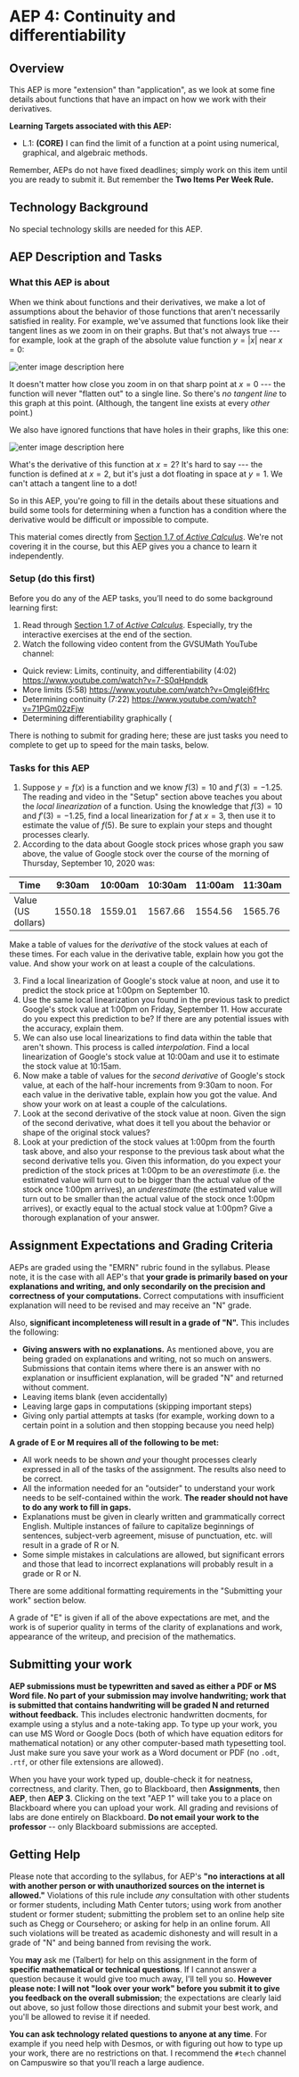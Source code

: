 ﻿# AEP 4: Continuity and differentiability 

## Overview 

This AEP is more "extension" than "application", as we look at some fine details about functions that have an impact on how we work with their derivatives. 

**Learning Targets associated with this AEP:**

- L.1: **(CORE)** I can find the limit of a function at a point using numerical, graphical, and algebraic methods.

Remember, AEPs do not have fixed deadlines; simply work on this item until you are ready to submit it. But remember the **Two Items Per Week Rule.** 

## Technology Background

No special technology skills are needed for this AEP. 

## AEP Description and Tasks 

### What this AEP is about

When we think about functions and their derivatives, we make a lot of assumptions about the behavior of those functions that aren't necessarily satisfied in reality. For example, we've assumed that functions look like their tangent lines as we zoom in on their graphs. But that's not always true --- for example, look at the graph of the absolute value function $y = |x|$ near $x=0$: 

![enter image description here](https://i.ibb.co/mbsL3gP/desmos-graph.png)

It doesn't matter how close you zoom in on that sharp point at $x=0$ --- the function will never "flatten out" to a single line. So there's *no tangent line* to this graph at this point. (Although, the tangent line exists at every *other* point.)

We also have ignored functions that have holes in their graphs, like this one: 

![enter image description here](https://i.ibb.co/k0g0gZd/desmos-graph-19.png)

What's the derivative of this function at $x=2$? It's hard to say --- the function is defined at $x=2$, but it's just a dot floating in space at $y=1$. We can't attach a tangent line to a dot! 

So in this AEP, you're going to fill in the details about these situations and build some tools for determining when a function has a condition where the derivative would be difficult or impossible to compute. 

This material comes directly from [Section 1.7 of *Active Calculus*](https://activecalculus.org/single/sec-1-7-lim-cont-diff.html). We're not covering it in the course, but this AEP gives you a chance to learn it independently.


### Setup (do this first) 

Before you do any of the AEP tasks, you’ll need to do some background learning first: 

1. Read through [Section 1.7 of *Active Calculus*](https://activecalculus.org/single/sec-1-7-lim-cont-diff.html). Especially, try the interactive exercises at the end of the section. 
2. Watch the following video content from the GVSUMath YouTube channel: 

- Quick review: Limits, continuity, and differentiability (4:02) https://www.youtube.com/watch?v=7-S0qHpnddk
- More limits (5:58) https://www.youtube.com/watch?v=OmgIej6fHrc
- Determining continuity (7:22) https://www.youtube.com/watch?v=71PGm02zFjw
- Determining differentiability graphically (

There is nothing to submit for grading here; these are just tasks you need to complete to get up to speed for the main tasks, below. 

### Tasks for this AEP

1. Suppose $y = f(x)$ is a function and we know $f(3) = 10$ and $f'(3) = -1.25$. The reading and video in the "Setup" section above teaches you about the *local linearization* of a function. Using the knowledge that $f(3) = 10$ and $f'(3) = -1.25$, find a local linearization for $f$ at $x=3$, then use it to estimate the value of $f(5)$. Be sure to explain your steps and thought processes clearly. 
2. According to the data about Google stock prices whose graph you saw above, the value of Google stock over the course of the morning of Thursday, September 10, 2020 was: 

|Time | 9:30am | 10:00am | 10:30am | 11:00am | 11:30am | Noon |
|--|--|--|--|--|--|--|
| Value (US dollars) | 1550.18 | 1559.01 | 1567.66 | 1554.56 | 1565.76 | 1557.98 
  
  Make a table of values for the *derivative* of the stock values at each of these times. For each value in the derivative table, explain how you got the value. And show your work on at least a couple of the calculations. 

3. Find a local linearization of Google's stock value at noon, and use it to predict the stock price at 1:00pm on September 10. 
4. Use the same local linearization you found in the previous task to predict Google's stock value at 1:00pm on Friday, September 11. How accurate do you expect this prediction to be? If there are any potential issues with the accuracy, explain them. 
5. We can also use local linearizations to find data within the table that aren't shown. This process is called *interpolation*. Find a local linearization of Google's stock value at 10:00am and use it to estimate the stock value at 10:15am. 
6. Now make a table of values for the *second derivative* of Google's stock value, at each of the half-hour increments from 9:30am to noon. For each value in the derivative table, explain how you got the value. And show your work on at least a couple of the calculations. 
7. Look at the second derivative of the stock value at noon. Given the sign of the second derivative, what does it tell you about the behavior or shape of the original stock values? 
8. Look at your prediction of the stock values at 1:00pm from the fourth task above, and also your response to the previous task about what the second derivative tells you. Given this information, do you expect your prediction of the stock prices at 1:00pm to be an *overestimate* (i.e. the estimated value will turn out to be bigger than the actual value of the stock once 1:00pm arrives), an *underestimate* (the estimated value will turn out to be smaller than the actual value of the stock once 1:00pm arrives), or exactly equal to the actual stock value at 1:00pm? Give a thorough explanation of your answer. 


## Assignment Expectations and Grading Criteria 
AEPs are graded using the "EMRN" rubric found in the syllabus. Please note, it is the case with all AEP's that **your grade is primarily based on your explanations and writing, and only secondarily on the precision and correctness of your computations.** Correct computations with insufficient explanation will need to be revised and may receive an "N" grade. 

Also, **significant incompleteness will result in a grade of "N".** This includes the following: 

- **Giving answers with no explanations.** As mentioned above, you are being graded on explanations and writing, not so much on answers. Submissions that contain items where there is an answer with no explanation or insufficient explanation, will be graded "N" and returned without comment.
- Leaving items blank (even accidentally)
- Leaving large gaps in computations (skipping important steps) 
- Giving only partial attempts at tasks (for example, working down to a certain point in a solution and then stopping because you need help) 

**A grade of E or M requires all of the following to be met:**

- All work needs to be shown *and* your thought processes clearly expressed in all of the tasks of the assignment. The results also need to be correct. 
- All the information needed for an "outsider" to understand your work needs to be self-contained within the work. **The reader should not have to do any work to fill in gaps.** 
- Explanations must be given in clearly written and grammatically correct English. Multiple instances of failure to capitalize beginnings of sentences, subject-verb agreement, misuse of punctuation, etc. will result in a grade of R or N. 
- Some simple mistakes in calculations are allowed, but significant errors and those that lead to incorrect explanations will probably result in a grade or R or N. 

There are some additional formatting requirements in the "Submitting your work" section below. 


A grade of "E" is given if all of the above expectations are met, and the work is of superior quality in terms of the clarity of explanations and work, appearance of the writeup, and precision of the mathematics. 



## Submitting your work 

**AEP submissions must be typewritten and saved as either a PDF or MS Word file. No part of your submission may involve handwriting; work that is submitted that contains handwriting will be graded N and returned without feedback.** This includes electronic handwritten docments, for example using a stylus and a note-taking app. To type up your work, you can use MS Word or Google Docs (both of which have equation editors for mathematical notation) or any other computer-based math typesetting tool. Just make sure you save your work as a Word document or PDF (no `.odt`, `.rtf`, or other file extensions are allowed).

When you have your work typed up, double-check it for neatness, correctness, and clarity. Then, go to Blackboard, then **Assignments**, then **AEP**, then **AEP 3**. Clicking on the text "AEP 1" will take you to a place on Blackboard where you can upload your work. All grading and revisions of labs are done entirely on Blackboard. **Do not email your work to the professor** -- only Blackboard submissions are accepted.

## Getting Help

Please note that according to the syllabus, for AEP's **"no interactions at all with another person or with unauthorized sources on the internet is allowed."** Violations of this rule include *any* consultation with other students or former students, including Math Center tutors; using work from another student or former student; submitting the problem set to an online help site such as Chegg or Coursehero; or asking for help in an online forum. All such violations will be treated as academic dishonesty and will result in a grade of "N" and being banned from revising the work. 

You **may** ask me (Talbert) for help on this assignment in the form of **specific mathematical or technical questions**. If I cannot answer a question because it would give too much away, I'll tell you so. **However please note: I will not "look over your work" before you submit it to give you feedback on the overall submission**; the expectations are clearly laid out above, so just follow those directions and submit your best work, and you'll be allowed to revise it if needed. 
 
**You can ask technology related questions to anyone at any time**. For example if you need help with Desmos, or with figuring out how to type up your work, there are no restrictions on that. I recommend the `#tech` channel on Campuswire so that you'll reach a large audience. 

<!--stackedit_data:
eyJoaXN0b3J5IjpbLTEwNDQ4OTIzNzddfQ==
-->